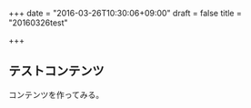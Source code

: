 +++
date = "2016-03-26T10:30:06+09:00"
draft = false
title = "20160326test"

+++

## テストコンテンツ

コンテンツを作ってみる。
